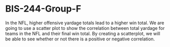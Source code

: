 # BIS-244-Group-F
In the NFL, higher offensive yardage totals lead to a higher win total.
We are going to use a scatter plot to show the correlation between total yardage for teams in the NFL and their final win total. By creating a scatterplot, we will be able to see whether or not there is a positive or negative correlation.
 
